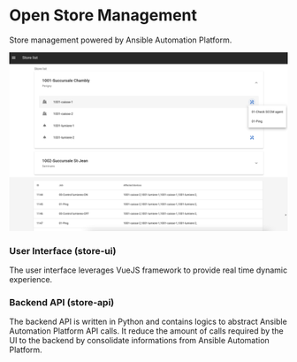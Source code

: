 # Open Store Management

Store management powered by Ansible Automation Platform.

![image info](./screenshot.png)

### User Interface (store-ui)

The user interface leverages VueJS framework to provide real time dynamic experience. 

### Backend API (store-api)

The backend API is written in Python and contains logics to abstract Ansible Automation Platform API calls. It reduce the amount of calls required by the UI to the backend by consolidate informations from Ansible Automation Platform. 

